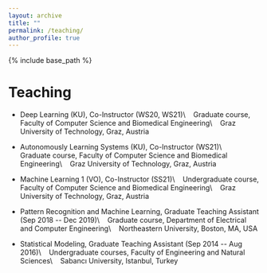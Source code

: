 ```yaml
---
layout: archive
title: ""
permalink: /teaching/
author_profile: true
---
```


{% include base_path %}


Teaching
======
* Deep Learning (KU), Co-Instructor (WS20, WS21)\\
&nbsp;&nbsp; Graduate course, Faculty of Computer Science and Biomedical Engineering\\
&nbsp;&nbsp; Graz University of Technology, Graz, Austria

* Autonomously Learning Systems (KU), Co-Instructor (WS21)\\
&nbsp;&nbsp; Graduate course, Faculty of Computer Science and Biomedical Engineering\\
&nbsp;&nbsp; Graz University of Technology, Graz, Austria

* Machine Learning 1 (VO), Co-Instructor (SS21)\\
&nbsp;&nbsp; Undergraduate course, Faculty of Computer Science and Biomedical Engineering\\
&nbsp;&nbsp; Graz University of Technology, Graz, Austria

* Pattern Recognition and Machine Learning, Graduate Teaching Assistant (Sep 2018 -- Dec 2019)\\
&nbsp;&nbsp; Graduate course, Department of Electrical and Computer Engineering\\
&nbsp;&nbsp; Northeastern University, Boston, MA, USA

* Statistical Modeling, Graduate Teaching Assistant (Sep 2014 -- Aug 2016)\\
&nbsp;&nbsp; Undergraduate courses, Faculty of Engineering and Natural Sciences\\
&nbsp;&nbsp; Sabancı University, Istanbul, Turkey

